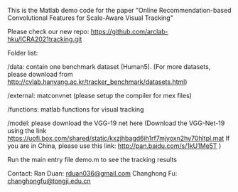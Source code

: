 This is the Matlab demo code for the paper "Online Recommendation-based Convolutional Features for Scale-Aware Visual Tracking"

Please check our new repo: https://github.com/arclab-hku/ICRA2021tracking.git

Folder list:

/data: contain one benchmark dataset (Human5). (For more datasets, please download from http://cvlab.hanyang.ac.kr/tracker_benchmark/datasets.html)

/external: matconvnet (please setup the compiler for mex files)

/functions: matlab functions for visual tracking

/model: please download the VGG-19 net here
(Download the VGG-Net-19 using the link https://uofi.box.com/shared/static/kxzjhbagd6ih1rf7mjyoxn2hy70hltpl.mat
If you are in China, please use this link: http://pan.baidu.com/s/1kU1Me5T )

Run the main entry file demo.m to see the tracking results

Contact:
Ran Duan: 	rduan036@gmail.com
Changhong Fu: 	changhongfu@tongji.edu.cn
